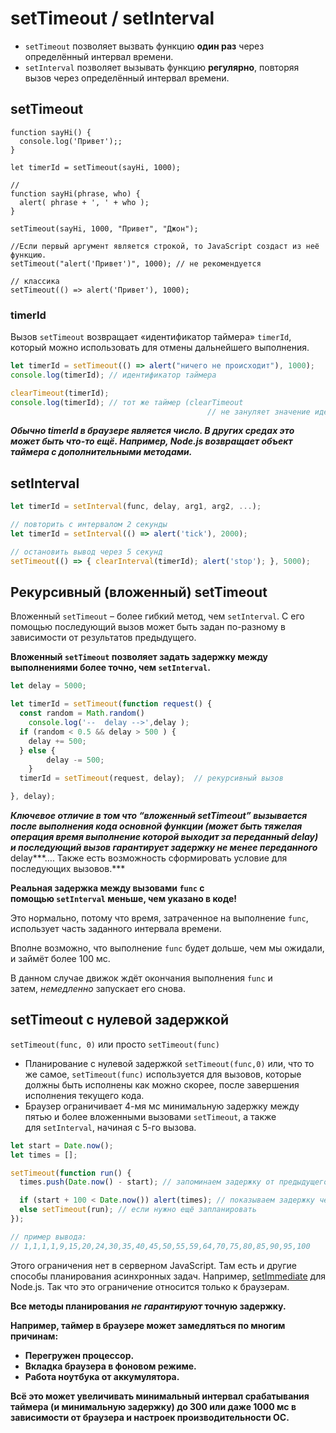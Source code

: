 # setTimeout / setInterval

- `setTimeout` позволяет вызвать функцию **один раз** через определённый интервал времени.
- `setInterval` позволяет вызывать функцию **регулярно**, повторяя вызов через определённый интервал времени.

## setTimeout

```
function sayHi() {
  console.log('Привет');;
}

let timerId = setTimeout(sayHi, 1000);

// 
function sayHi(phrase, who) {
  alert( phrase + ', ' + who );
}

setTimeout(sayHi, 1000, "Привет", "Джон");

//Если первый аргумент является строкой, то JavaScript создаст из неё функцию.
setTimeout("alert('Привет')", 1000); // не рекомендуется
 
// классика
setTimeout(() => alert('Привет'), 1000);
```

### timerId

Вызов `setTimeout` возвращает «идентификатор таймера» `timerId`, который можно использовать для отмены дальнейшего выполнения.

```jsx
let timerId = setTimeout(() => alert("ничего не происходит"), 1000);
console.log(timerId); // идентификатор таймера

clearTimeout(timerId);
console.log(timerId); // тот же таймер (clearTimeout
											// не зануляет значение идентификатора)
```

***Обычно timerId в  браузере является число. В других средах это может быть что-то ещё. Например, Node.js возвращает объект таймера с дополнительными методами.***

## setInterval

```jsx
let timerId = setInterval(func, delay, arg1, arg2, ...);

// повторить с интервалом 2 секунды
let timerId = setInterval(() => alert('tick'), 2000);

// остановить вывод через 5 секунд
setTimeout(() => { clearInterval(timerId); alert('stop'); }, 5000);
```

## Рекурсивный (вложенный) setTimeout

Вложенный `setTimeout` – более гибкий метод, чем `setInterval`. С его помощью последующий вызов может быть задан по-разному в зависимости от результатов предыдущего.

**Вложенный `setTimeout` позволяет задать задержку между выполнениями более точно, чем `setInterval`.**

```jsx
let delay = 5000;

let timerId = setTimeout(function request() {
  const random = Math.random()
	console.log('--  delay -->',delay );
  if (random < 0.5 && delay > 500 ) {
    delay += 500;
  } else {
		delay -= 500;
	}
  timerId = setTimeout(request, delay);  // рекурсивный вызов

}, delay);
```

***Ключевое отличие в том что “вложенный setTimeout” вызывается после выполнения кода основной функции (может быть тяжелая операция время выполнение которой выходит за переданный delay) и последующий вызов гарантирует задержку не менее переданного*** delay***…. Также есть возможность сформировать условие для последующих вызовов.***

**Реальная задержка между вызовами `func` с помощью `setInterval` меньше, чем указано в коде!**

Это нормально, потому что время, затраченное на выполнение `func`, использует часть заданного интервала времени.

Вполне возможно, что выполнение `func` будет дольше, чем мы ожидали, и займёт более 100 мс.

В данном случае движок ждёт окончания выполнения `func` и затем, *немедленно* запускает его снова.

## setTimeout с нулевой задержкой

`setTimeout(func, 0)` или просто `setTimeout(func)`

- Планирование с нулевой задержкой `setTimeout(func,0)` или, что то же самое, `setTimeout(func)` используется для вызовов, которые должны быть исполнены как можно скорее, после завершения исполнения текущего кода.
- Браузер ограничивает 4-мя мс минимальную задержку между пятью и более вложенными вызовами `setTimeout`, а также для `setInterval`, начиная с 5-го вызова.

```jsx
let start = Date.now();
let times = [];

setTimeout(function run() {
  times.push(Date.now() - start); // запоминаем задержку от предыдущего вызова

  if (start + 100 < Date.now()) alert(times); // показываем задержку через 100 мс
  else setTimeout(run); // если нужно ещё запланировать
});

// пример вывода:
// 1,1,1,1,9,15,20,24,30,35,40,45,50,55,59,64,70,75,80,85,90,95,100
```

Этого ограничения нет в серверном JavaScript. Там есть и другие способы планирования асинхронных задач. Например, [setImmediate](https://nodejs.org/api/timers.html) для Node.js. Так что это ограничение относится только к браузерам.

**Все методы планирования *не гарантируют* точную задержку.**

**Например, таймер в браузере может замедляться по многим причинам:**

- **Перегружен процессор.**
- **Вкладка браузера в фоновом режиме.**
- **Работа ноутбука от аккумулятора.**

**Всё это может увеличивать минимальный интервал срабатывания таймера (и минимальную задержку) до 300 или даже 1000 мс в зависимости от браузера и настроек производительности ОС.**